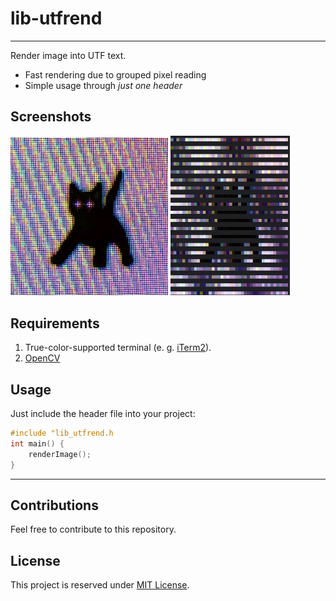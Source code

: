 # lib-utfrend

---
Render image into UTF text.
- Fast rendering due to grouped pixel reading
- Simple usage through _just one header_
## Screenshots

<div><img src="screenshots/before.jpg" width="50%" alt="Original Picture">
<img src="screenshots/after.png" width="38%" alt="Processed Picture"></div>

## Requirements
1. True-color-supported terminal (e. g. [iTerm2](https://iterm2.com/downloads.html)).
2. [OpenCV](https://opencv.org/releases/)
## Usage
Just include the header file into your project:
```c++
#include "lib_utfrend.h
int main() {
    renderImage();
}
```
---
## Contributions
Feel free to contribute to this repository.
## License
This project is reserved under [MIT License](LICENSE).